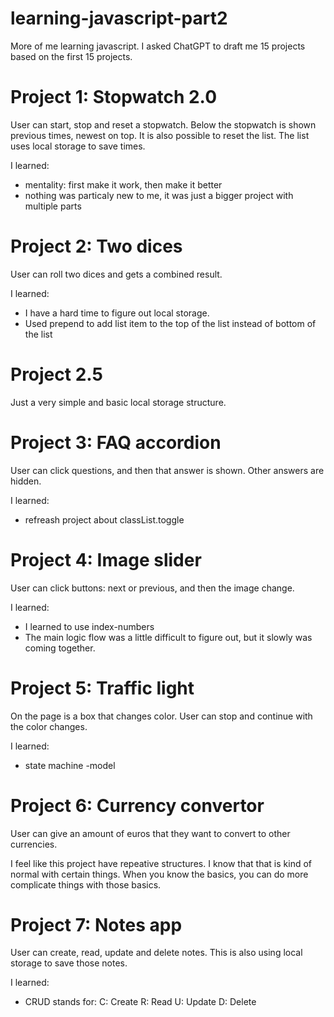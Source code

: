 # learning-javascript-part2

More of me learning javascript. I asked ChatGPT to draft me 15 projects based on the first 15 projects.

# Project 1: Stopwatch 2.0
User can start, stop and reset a stopwatch. Below the stopwatch is shown previous times, newest on top. It is also possible to reset the list. The list uses local storage to save times.

I learned:
- mentality: first make it work, then make it better
- nothing was particaly new to me, it was just a bigger project with multiple parts

# Project 2: Two dices
User can roll two dices and gets a combined result.

I learned:
- I have a hard time to figure out local storage.
- Used prepend to add list item to the top of the list instead of bottom of the list

# Project 2.5
Just a very simple and basic local storage structure. 

# Project 3: FAQ accordion
User can click questions, and then that answer is shown. Other answers are hidden.

I learned:
- refreash project about classList.toggle

# Project 4: Image slider
User can click buttons: next or previous, and then the image change.

I learned: 
- I learned to use index-numbers
- The main logic flow was a little difficult to figure out, but it slowly was coming together.

# Project 5: Traffic light
On the page is a box that changes color. User can stop and continue with the color changes.

I learned:
- state machine -model

# Project 6: Currency convertor
User can give an amount of euros that they want to convert to other currencies.

I feel like this project have repeative structures. I know that that is kind of normal with certain things. When you know the basics, you can do more complicate things with those basics.

# Project 7: Notes app
User can create, read, update and delete notes. This is also using local storage to save those notes.

I learned:
- CRUD stands for:
    C: Create
    R: Read
    U: Update
    D: Delete